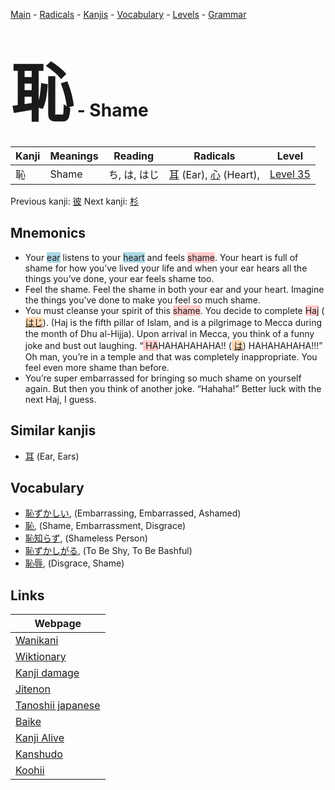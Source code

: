 <style> bigfont {font-size: 100px}</style>
[Main](../README.md) -
[Radicals](../radicals.md) -
[Kanjis](../kanjis.md) -
[Vocabulary](../vocabulary.md) -
[Levels](../levels.md) -
[Grammar](../grammar.md)
# <bigfont> 恥</bigfont> - Shame 

| Kanji | Meanings | Reading | Radicals | Level |
| --- | --- | --- | --- | --- |
| 恥 | Shame | ち, は, はじ | [耳](../radicals/耳.md) (Ear), [心](../radicals/心.md) (Heart),  | [Level 35](../levels/wk_level35.md) |

Previous kanji: [彼](彼.md) Next kanji: [杉](杉.md) 

## Mnemonics
 * Your <span style="background-color:#ADD8E6"> ear</span> listens to your <span style="background-color:#ADD8E6"> heart</span> and feels <span style="background-color:#ffcccb"> shame</span>. Your heart is full of shame for how you’ve lived your life and when your ear hears all the things you’ve done, your ear feels shame too.
* Feel the shame. Feel the shame in both your ear and your heart. Imagine the things you’ve done to make you feel so much shame.
* You must cleanse your spirit of this <span style="background-color:#ffcccb"> shame</span>. You decide to complete <span style="background-color:#ffcccb"> Haj</span> (<span style="background-color:#fed8b1"> [はじ]([は](https://jisho.org/search/は)じ)</span>). (Haj is the fifth pillar of Islam, and is a pilgrimage to Mecca during the month of Dhu al-Hijja). Upon arrival in Mecca, you think of a funny joke and bust out laughing. “<span style="background-color:#ffcccb"> HA</span>HAHAHAHAHA!! (<span style="background-color:#fed8b1"> [は](https://jisho.org/search/は)</span>) HAHAHAHAHA!!!” Oh man, you’re in a temple and that was completely inappropriate. You feel even more shame than before.
* You’re super embarrassed for bringing so much shame on yourself again. But then you think of another joke. “Hahaha!” Better luck with the next Haj, I guess.


## Similar kanjis
 * [耳](耳.md) (Ear, Ears)


## Vocabulary
 * [恥ずかしい](../vocabulary/恥.md), (Embarrassing, Embarrassed, Ashamed)
* [恥](../vocabulary/恥.md), (Shame, Embarrassment, Disgrace)
* [恥知らず](../vocabulary/恥.md), (Shameless Person)
* [恥ずかしがる](../vocabulary/恥.md), (To Be Shy, To Be Bashful)
* [恥辱](../vocabulary/恥.md), (Disgrace, Shame)



## Links 

| Webpage |
| --- |
| [Wanikani          ](https://www.wanikani.com/kanji/恥) |
| [Wiktionary        ](https://en.wiktionary.org/wiki/恥) |
| [Kanji damage      ](http://www.kanjidamage.com/kanji/search?utf8=✓&q=恥) |
| [Jitenon           ](https://jitenon.com/kanji/恥) |
| [Tanoshii japanese ](https://www.tanoshiijapanese.com/dictionary/kanji.cfm?k=恥) |
| [Baike             ](https://baike.baidu.com/item/恥) |
| [Kanji Alive       ](https://app.kanjialive.com/恥) |
| [Kanshudo          ](https://www.kanshudo.com/searchmn?q=恥) |
| [Koohii            ](https://kanji.koohii.com/study/kanji/恥) |
